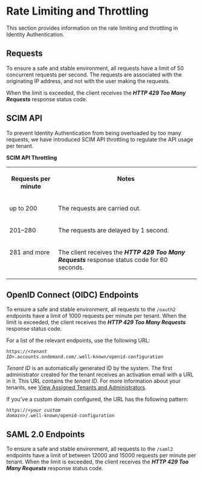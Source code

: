 <!-- loioe22ee47abf614565bcb29bb4ddbbf209 -->

# Rate Limiting and Throttling

This section provides information on the rate limiting and throttling in Identity Authentication.



<a name="loioe22ee47abf614565bcb29bb4ddbbf209__section_x4y_ncr_bdc"/>

## Requests

To ensure a safe and stable environment, all requests have a limit of 50 concurrent requests per second. The requests are associated with the originating IP address, and not with the user making the requests.

When the limit is exceeded, the client receives the ***HTTP 429 Too Many Requests*** response status code.



<a name="loioe22ee47abf614565bcb29bb4ddbbf209__section_xql_wfh_qkb"/>

## SCIM API

To prevent Identity Authentication from being overloaded by too many requests, we have introduced SCIM API throttling to regulate the API usage per tenant.

**SCIM API Throttling**


<table>
<tr>
<th valign="top">

Requests per minute

</th>
<th valign="top">

Notes

</th>
</tr>
<tr>
<td valign="top">

up to 200

</td>
<td valign="top">

The requests are carried out.

</td>
</tr>
<tr>
<td valign="top">

201–280

</td>
<td valign="top">

The requests are delayed by 1 second.

</td>
</tr>
<tr>
<td valign="top">

281 and more

</td>
<td valign="top">

The client receives the ***HTTP 429 Too Many Requests*** response status code for 60 seconds.

</td>
</tr>
</table>



<a name="loioe22ee47abf614565bcb29bb4ddbbf209__section_tnl_kqj_25b"/>

## OpenID Connect \(OIDC\) Endpoints

To ensure a safe and stable environment, all requests to the `/oauth2` endpoints have a limit of 1000 requests per minute per tenant. When the limit is exceeded, the client receives the ***HTTP 429 Too Many Requests*** response status code.

For a list of the relevant endpoints, use the following URL:

<code>https://<i class="varname">&lt;tenant ID&gt;</i>.accounts.ondemand.com/.well-known/openid-configuration</code>

*Tenant ID* is an automatically generated ID by the system. The first administrator created for the tenant receives an activation email with a URL in it. This URL contains the *tenant ID*. For more information about your tenants, see [View Assigned Tenants and Administrators](../view-assigned-tenants-and-administrators-f56e6f2.md).

If you've a custom domain configured, the URL has the following pattern:

<code>https://<i class="varname">&lt;your custom domain&gt;</i>/.well-known/openid-configuration</code>



<a name="loioe22ee47abf614565bcb29bb4ddbbf209__section_pt3_qcr_bdc"/>

## SAML 2.0 Endpoints

To ensure a safe and stable environment, all requests to the `/saml2` endpoints have a limit of between 12000 and 15000 requests per minute per tenant. When the limit is exceeded, the client receives the ***HTTP 429 Too Many Requests*** response status code.

